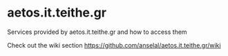 # aetos.it.teithe.gr
Services provided by aetos.it.teithe.gr and how to access them

Check out the wiki section https://github.com/anselal/aetos.it.teithe.gr/wiki
